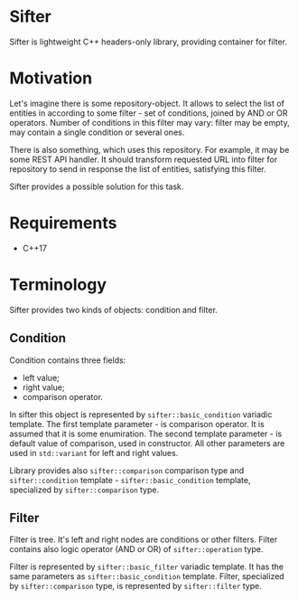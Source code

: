 # Sifter
Sifter is lightweight C++ headers-only library, providing container for filter.

# Motivation
Let's imagine there is some repository-object. It allows to select the list of entities in according to some filter - set of conditions, joined by AND or OR operators. Number of conditions in this filter may vary: filter may be empty, may contain a single condition or several ones.

There is also something, which uses this repository. For example, it may be some REST API handler. It should transform requested URL into filter for repository to send in response the list of entities, satisfying this filter.

Sifter provides a possible solution for this task.

# Requirements
* C++17

# Terminology
Sifter provides two kinds of objects: condition and filter.

## Condition
Condition contains three fields:
* left value;
* right value;
* comparison operator.

In sifter this object is represented by `sifter::basic_condition` variadic template. The first template parameter - is comparison operator. It is assumed that it is some enumiration. The second template parameter - is default value of comparison, used in constructor. All other parameters are used in `std::variant` for left and right values.

Library provides also `sifter::comparison` comparison type and `sifter::condition` template - `sifter::basic_condition` template, specialized by `sifter::comparison` type.

## Filter
Filter is tree. It's left and right nodes are conditions or other filters. Filter contains also logic operator (AND or OR) of `sifter::operation` type.

Filter is represented by `sifter::basic_filter` variadic template. It has the same parameters as `sifter::basic_condition` template. Filter, specialized by `sifter::comparison` type, is represented by `sifter::filter` type.
